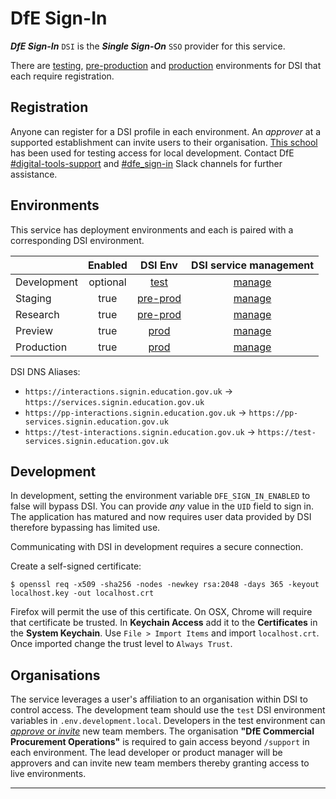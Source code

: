 # DfE Sign-In

___DfE Sign-In___ `DSI` is the ___Single Sign-On___ `SSO` provider for this service.

There are [testing][test-register], [pre-production][pre-prod-register] and [production][prod-register] environments for DSI that each require registration.

## Registration

Anyone can register for a DSI profile in each environment.
An *approver* at a supported establishment can invite users to their organisation.
[This school][test-school] has been used for testing access for local development.
Contact DfE [#digital-tools-support][digi-tools] and [#dfe_sign-in][dfe_sign-in] Slack channels for further assistance.

## Environments

This service has deployment environments and each is paired with a corresponding DSI environment.

|                | Enabled      | DSI Env              | DSI service management     |
| :------------- | :----------: | :------------------: | :------------------------: |
|  Development   |  optional    | [test][test]         | [manage][test-manage]      |
|  Staging       |  true        | [pre-prod][pre-prod] | [manage][pre-prod-manage]  |
|  Research      |  true        | [pre-prod][pre-prod] | [manage][pre-prod-manage]  |
|  Preview       |  true        | [prod][prod]         | [manage][prod-manage]  |
|  Production    |  true        | [prod][prod]         | [manage][prod-manage]      |


DSI DNS Aliases:

- `https://interactions.signin.education.gov.uk` -> `https://services.signin.education.gov.uk`
- `https://pp-interactions.signin.education.gov.uk` -> `https://pp-services.signin.education.gov.uk`
- `https://test-interactions.signin.education.gov.uk` -> `https://test-services.signin.education.gov.uk`

## Development

In development, setting the environment variable `DFE_SIGN_IN_ENABLED` to false will bypass DSI.
You can provide _any_ value in the `UID` field to sign in.
The application has matured and now requires user data provided by DSI therefore bypassing has limited use.

Communicating with DSI in development requires a secure connection.

Create a self-signed certificate:

`$ openssl req -x509 -sha256 -nodes -newkey rsa:2048 -days 365 -keyout localhost.key -out localhost.crt`

Firefox will permit the use of this certificate. On OSX, Chrome will require that certificate be trusted.
In **Keychain Access** add it to the **Certificates** in the **System Keychain**.
Use `File > Import Items` and import `localhost.crt`.
Once imported change the trust level to `Always Trust`.

## Organisations

The service leverages a user's affiliation to an organisation within DSI to control access.
The development team should use the `test` DSI environment variables in `.env.development.local`.
Developers in the test environment can [*approve* or *invite*][test-users] new team members.
The organisation **"DfE Commercial Procurement Operations"** is required to gain access beyond `/support` in each environment.
The lead developer or product manager will be approvers and can invite new team members thereby granting access to live environments.

---

[pre-prod]: https://pp-services.signin.education.gov.uk
[pre-prod-register]: https://pp-profile.signin.education.gov.uk/register
[pre-prod-manage]: https://pp-manage.signin.education.gov.uk/services/00487750-C9B8-414C-8746-1076885456E0/service-configuration
[pre-prod-api]: https://pp-api.signin.education.gov.uk

[prod]: https://services.signin.education.gov.uk
[prod-register]: https://profile.signin.education.gov.uk/register
[prod-manage]: https://manage.signin.education.gov.uk/services/9D1B3879-3495-4D3F-AB7A-ED9B8E968EFF/service-configuration
[prod-api]: https://api.signin.education.gov.uk

[test]: https://test-services.signin.education.gov.uk
[test-register]: https://test-profile.signin.education.gov.uk/register
[test-manage]: https://test-manage.signin.education.gov.uk/services/FD39DCFC-9B60-46C4-ACDC-699A2468B46F/service-configuration
[test-api]: https://test-api.signin.education.gov.uk
[test-users]: https://test-services.signin.education.gov.uk/approvals/users
[test-school]: https://test-services.signin.education.gov.uk/approvals/50F4A834-9314-4A66-969E-C86D03821C26/users

[digi-tools]: https://ukgovernmentdfe.slack.com/archives/CMS9V0JQL
[dfe_sign-in]: https://ukgovernmentdfe.slack.com/archives/C5S500XB6




